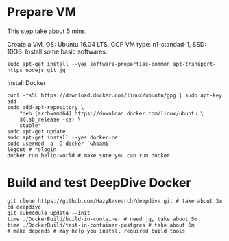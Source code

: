 # Prepare VM

This step take about 5 mins.

Create a VM, OS: Ubuntu 16.04 LTS, GCP VM type: n1-standad-1, SSD: 10GB.
Install some basic softwares:

    sudo apt-get install --yes software-properties-common apt-transport-https nodejs git jq

Install Docker

    curl -fsSL https://download.docker.com/linux/ubuntu/gpg | sudo apt-key add -
    sudo add-apt-repository \
        "deb [arch=amd64] https://download.docker.com/linux/ubuntu \
        $(lsb_release -cs) \
        stable"
    sudo apt-get update
    sudo apt-get install --yes docker-ce
    sudo usermod -a -G docker `whoami`   
    logout # relogin
    docker run hello-world # make sure you can run docker
    
# Build and test DeepDive Docker

    git clone https://github.com/HazyResearch/deepdive.git # take about 3m
    cd deepdive
    git submodule update --init
    time ./DockerBuild/build-in-container # need jq, take about 5m
    time ./DockerBuild/test-in-container-postgres # take about 6m
    # make depends # may help you install required build tools
